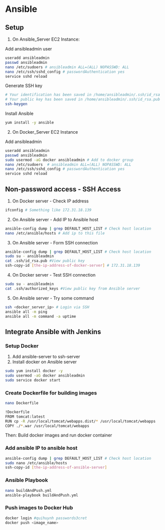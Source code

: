 # Ansible 
## Setup
1. On Ansible_Server EC2 Instance:

Add ansibleadmin user
```bash
useradd ansibleadmin
passwd ansibleadmin
nano /etc/sudoers # ansibleadmin ALL=(ALL) NOPASSWD: ALL
nano /etc/ssh/sshd_config # passwordAuthentication yes
service sshd reload 
```

Generate SSH key
```bash
# Your identification has been saved in /home/ansibleadmin/.ssh/id_rsa
# Your public key has been saved in /home/ansibleadmin/.ssh/id_rsa.pub
ssh-keygen
```

Install Ansible
```bash
yum install -y ansible
```
2. On Docker_Server EC2 Instance

Add ansibleadmin
```bash
useradd ansibleadmin
passwd ansibleadmin
sudo usermod -aG docker ansibleadmin # Add to docker group
nano /etc/sudoers  # ansibleadmin ALL=(ALL) NOPASSWD: ALL
nano /etc/ssh/sshd_config # passwordAuthentication yes
service sshd reload
```

## Non-password access - SSH Access
1. On Docker server - Check IP address
```bash
ifconfig # Something like 172.31.18.139
```
2. On Ansible server - Add IP to Ansible host
```bash
ansible-config dump | grep DEFAULT_HOST_LIST # Check host location
nano /etc/ansible/hosts # Add ip to this file
```
3. On Ansible server - Form SSH connection
```bash
ansible-config dump | grep DEFAULT_HOST_LIST # Check host location
sudo su - ansibleadmin
cat .ssh/id_rsa.pub #View public key
ssh-copy-id [the-ip-address-of-docker-server] # 172.31.18.139
```
4. On Docker server - Test SSH connection
```bash
sudo su - ansibleadmin
cat .ssh/authorized_keys #View public key from Ansible server
```
5. On Ansible server - Try some command
```bash
ssh <docker_server_ip> # Login via SSH
ansible all -m ping
ansible all -m command -a uptime
```

## Integrate Ansible with Jenkins
### Setup Docker
1. Add ansible-server to ssh-server
2. Install docker on Ansible server
```bash
sudo yum install docker -y
sudo usermod -aG docker ansibleadmin 
sudo service docker start
```

### Create Dockerfile for building images
```bash
nano Dockerfile
```
```bash
!Dockerfile
FROM tomcat:latest
RUN cp -R /usr/local/tomcat/webapps.dist/* /usr/local/tomcat/webapps
COPY ./*.war /usr/local/tomcat/webapps
```
Then: Build docker images and run docker container

### Add ansible IP to ansible host
```bash
ansible-config dump | grep DEFAULT_HOST_LIST # Check host location
sudo nano /etc/ansible/hosts
ssh-copy-id [the-ip-address-of-ansible-server] 
```

### Ansible Playbook
```bash
nano buildAndPush.yml
ansible-playbook buildAndPush.yml
```

### Push images to Docker Hub
```bash
docker login #quihuynh passwords3cret
docker push <image_name>
```